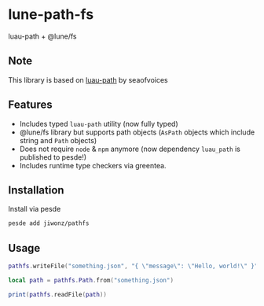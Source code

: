 # lune-path-fs
luau-path + @lune/fs

## Note
This library is based on [luau-path](https://github.com/seaofvoices/luau-path) by seaofvoices

## Features
- Includes typed `luau-path` utility (now fully typed)
- @lune/fs library but supports path objects (`AsPath` objects which include string and `Path` objects)
- Does not require `node` & `npm` anymore (now dependency `luau_path` is published to pesde!)
- Includes runtime type checkers via greentea.

## Installation
Install via pesde
```sh
pesde add jiwonz/pathfs
```

## Usage
```lua
pathfs.writeFile("something.json", "{ \"message\": \"Hello, world!\" }")

local path = pathfs.Path.from("something.json")

print(pathfs.readFile(path))

```
